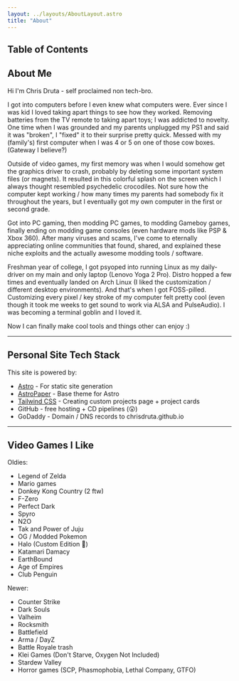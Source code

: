 ```yaml
---
layout: ../layouts/AboutLayout.astro
title: "About"
---
```


## Table of Contents

## About Me

Hi I'm Chris Druta - self proclaimed non tech-bro.

I got into computers before I even knew what computers were. Ever since I was kid
I loved taking apart things to see how they worked. Removing batteries from the TV remote to taking apart toys; I was addicted to novelty.
One time when I was grounded and my parents unplugged my PS1 and said it was "broken", I "fixed" it to their surprise pretty quick.
Messed with my (family's) first computer when I was 4 or 5 on one of those cow boxes. (Gateway I believe?)

Outside of video games, my first memory was when I would somehow get the graphics driver to crash, probably
by deleting some important system files (or magnets). It resulted in this colorful splash on the screen which I always thought
resembled psychedelic crocodiles. Not sure how the computer kept working / how many times my parents 
had somebody fix it throughout the years, but I eventually got my own computer in the first or second grade.

Got into PC gaming, then modding PC games, to modding Gameboy games, finally ending on modding game consoles (even
hardware mods like PSP & Xbox 360). After many viruses and scams, I've come to eternally appreciating online communities
that found, shared, and explained these niche exploits and the actually awesome modding tools / software.

Freshman year of college, I got psyoped into running Linux as my daily-driver on my main and only laptop (Lenovo Yoga 2 Pro).
Distro hopped a few times and eventually landed on Arch Linux (I liked the customization / different desktop environments).
And that's when I got FOSS-pilled. Customizing every pixel / key stroke of my computer felt pretty cool (even though it
took me weeks to get sound to work via ALSA and PulseAudio). I was becoming a terminal goblin and I loved it.

Now I can finally make cool tools and things other can enjoy :)

---

## Personal Site Tech Stack

This site is powered by:

- [Astro](https://astro.build/) - For static site generation
- [AstroPaper](https://github.com/satnaing/astro-paper) - Base theme for Astro
- [Tailwind CSS](ihttps://tailwindcss.com/) - Creating custom projects page + project cards
- GitHub - free hosting + CD pipelines (😲)
- GoDaddy - Domain / DNS records to chrisdruta.github.io

---

## Video Games I Like

Oldies:

- Legend of Zelda
- Mario games
- Donkey Kong Country (2 ftw)
- F-Zero
- Perfect Dark
- Spyro
- N2O
- Tak and Power of Juju
- OG / Modded Pokemon
- Halo (Custom Edition 🥲)
- Katamari Damacy
- EarthBound
- Age of Empires
- Club Penguin

Newer:

- Counter Strike
- Dark Souls
- Valheim
- Rocksmith
- Battlefield
- Arma / DayZ
- Battle Royale trash
- Klei Games (Don't Starve, Oxygen Not Included)
- Stardew Valley
- Horror games (SCP, Phasmophobia, Lethal Company, GTFO)

